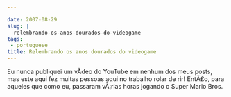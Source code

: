 ```yaml
---

date: 2007-08-29
slug: |
  relembrando-os-anos-dourados-do-videogame
tags:
 - portuguese
title: Relembrando os anos dourados do videogame
---
```


Eu nunca publiquei um vÃ­deo do YouTube em nenhum dos meus posts, mas
este aqui fez muitas pessoas aqui no trabalho rolar de rir! EntÃ£o, para
aqueles que como eu, passaram vÃ¡rias horas jogando o Super Mario Bros.
